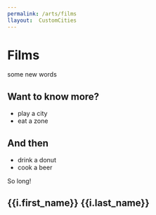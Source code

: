 ```yaml
---
permalink: /arts/films
llayout:  CustomCities
---
```


# Films

some new words

## Want to know more?

- play a city
- eat a zone

## And then

- drink a donut
- cook a beer

So long!

<div v-for="i in items">
    <h2>{{i.first_name}} {{i.last_name}}</h2>
    <img :src="i.avatar"/>
</div>

<script>
const axios = require('axios')
export default {
  data () {
      return {
          items: []
      }
  },
  async beforeMount() {
    this.$data.items = await axios.get('https://reqres.in/api/users')
  }
}
</script>

